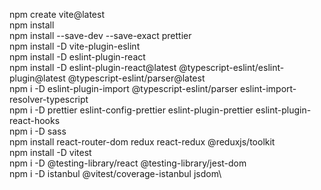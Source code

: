 npm create vite@latest\
npm install\
npm install --save-dev --save-exact prettier\
npm install -D vite-plugin-eslint\
npm install -D eslint-plugin-react\
npm install -D eslint-plugin-react@latest @typescript-eslint/eslint-plugin@latest @typescript-eslint/parser@latest\
npm i -D eslint-plugin-import @typescript-eslint/parser eslint-import-resolver-typescript\
npm i -D prettier eslint-config-prettier eslint-plugin-prettier eslint-plugin-react-hooks\
npm i -D sass\
npm install react-router-dom redux react-redux @reduxjs/toolkit\
npm install -D vitest\
npm i -D @testing-library/react @testing-library/jest-dom\
npm i -D istanbul @vitest/coverage-istanbul jsdom\





